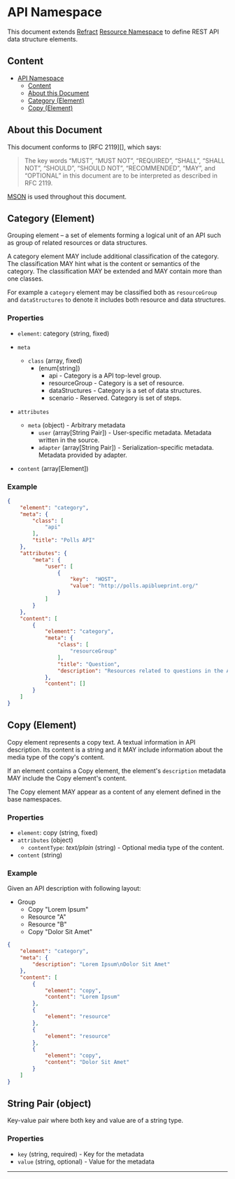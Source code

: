 # API Namespace

This document extends [Refract][] [Resource Namespace][] to define REST API data structure elements.

## Content

<!-- TOC depth:2 withLinks:1 updateOnSave:1 -->
- [API Namespace](#api-namespace)
    - [Content](#content)
    - [About this Document](#about-this-document)
    - [Category (Element)](#category-element)
    - [Copy (Element)](#copy-element)
<!-- /TOC -->

## About this Document

This document conforms to [RFC 2119][], which says:

> The key words “MUST”, “MUST NOT”, “REQUIRED”, “SHALL”, “SHALL NOT”, “SHOULD”, “SHOULD NOT”, “RECOMMENDED”, “MAY”, and “OPTIONAL” in this document are to be interpreted as described in RFC 2119.

[MSON][] is used throughout this document.

## Category (Element)

Grouping element – a set of elements forming a logical unit of an API such as
group of related resources or data structures.

A category element MAY include additional classification of the category.
The classification MAY hint what is the content or semantics of the category.
The classification MAY be extended and MAY contain more than one classes.

For example a `category` element may be classified both as `resourceGroup` and
`dataStructures` to denote it includes both resource and data structures.

### Properties

- `element`: category (string, fixed)
- `meta`
    - `class` (array, fixed)
        - (enum[string])
            - api - Category is a API top-level group.
            - resourceGroup - Category is a set of resource.
            - dataStructures - Category is a set of data structures.
            - scenario - Reserved. Category is set of steps.
- `attributes`
    - `meta` (object) - Arbitrary metadata
        - `user` (array[String Pair]) - User-specific metadata. Metadata written in the source.
        - `adapter` (array[String Pair]) - Serialization-specific metadata. Metadata provided by adapter.

- `content` (array[Element])

### Example

```json
{
    "element": "category",
    "meta": {
        "class": [
            "api"
        ],
        "title": "Polls API"
    },
    "attributes": {
        "meta": {
            "user": [
                {
                    "key":  "HOST",
                    "value": "http://polls.apiblueprint.org/"
                }
            ]
        }
    },
    "content": [
        {
            "element": "category",
            "meta": {
                "class": [
                    "resourceGroup"
                ],
                "title": "Question",
                "description": "Resources related to questions in the API."
            },
            "content": []
        }
    ]
}
```

## Copy (Element)

Copy element represents a copy text. A textual information in API description.
Its content is a string and it MAY include information about the media type
of the copy's content.

If an element contains a Copy element, the element's `description` metadata
MAY include the Copy element's content.

The Copy element MAY appear as a content of any element defined in the base
namespaces.

### Properties

- `element`: copy (string, fixed)
- `attributes` (object)
    - `contentType`: *text/plain* (string) - Optional media type of the content.
- `content` (string)

### Example

Given an API description with following layout:

- Group
    - Copy "Lorem Ipsum"
    - Resource "A"
    - Resource "B"
    - Copy "Dolor Sit Amet"

```json
{
    "element": "category",
    "meta": {
        "description": "Lorem Ipsum\nDolor Sit Amet"
    },
    "content": [
        {
            "element": "copy",
            "content": "Lorem Ipsum"
        },
        {
            "element": "resource"
        },
        {
            "element": "resource"
        },
        {
            "element": "copy",
            "content": "Dolor Sit Amet"
        }
    ]
}
```

## String Pair (object)

Key-value pair where both key and value are of a string type.

### Properties

- `key` (string, required) - Key for the metadata
- `value` (string, optional) - Value for the metadata

---

[MSON]: https://github.com/apiaryio/mson
[Refract]: ../refract-spec.md
[MSON Namespace]: mson-namespace.md
[Resource Namespace]: resource-namespace.md
